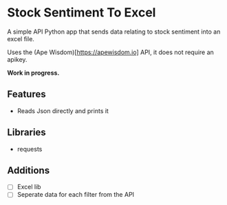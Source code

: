 # Stock Sentiment To Excel

A simple API Python app that sends data relating to stock sentiment into an excel file.

Uses the (Ape Wisdom)[https://apewisdom.io] API, it does not require an apikey.

**Work in progress.**

## Features
- Reads Json directly and prints it

## Libraries
- requests

## Additions
- [ ] Excel lib 
- [ ] Seperate data for each filter from the API
